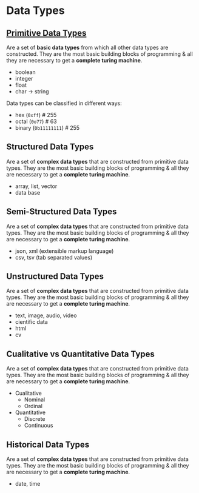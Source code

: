 # Data Types

## [Primitive Data Types](Turing%20Machine.md#primitive-data-types)
Are a set of **basic data types** from which all other data types are constructed. They are the most basic building blocks of programming & all they are necessary to get a **complete turing machine**.
- boolean
- integer
- float
- char -> string

Data types can be classified in different ways:
- hex (`0xff`)  # 255
- octal (`0o77`)  # 63
- binary (`0b11111111`)  # 255

## Structured Data Types
Are a set of **complex data types** that are constructed from primitive data types. They are the most basic building blocks of programming & all they are necessary to get a **complete turing machine**.
- array, list, vector
- data base

## Semi-Structured Data Types
Are a set of **complex data types** that are constructed from primitive data types. They are the most basic building blocks of programming & all they are necessary to get a **complete turing machine**.
- json, xml (extensible markup language)
- csv, tsv (tab separated values)

## Unstructured Data Types
Are a set of **complex data types** that are constructed from primitive data types. They are the most basic building blocks of programming & all they are necessary to get a **complete turing machine**.
- text, image, audio, video
- cientific data
- html
- cv

## Cualitative vs Quantitative Data Types
Are a set of **complex data types** that are constructed from primitive data types. They are the most basic building blocks of programming & all they are necessary to get a **complete turing machine**.
- Cualitative
    - Nominal
    - Ordinal
- Quantitative
    - Discrete
    - Continuous

## Historical Data Types
Are a set of **complex data types** that are constructed from primitive data types. They are the most basic building blocks of programming & all they are necessary to get a **complete turing machine**.
- date, time